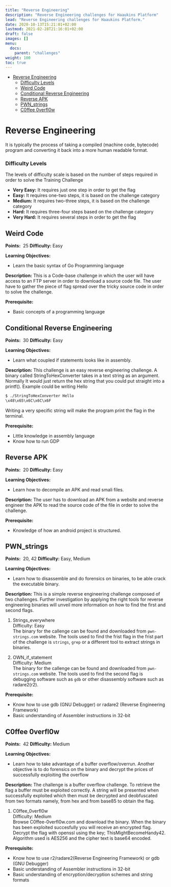 ```yaml
---
title: "Reverse Engineering"
description: "Reverse Engineering challenges for Haaukins Platform"
lead: "Reverse Engineering challenges for Haaukins Platform."
date: 2020-10-13T15:21:01+02:00
lastmod: 2021-02-28T21:16:01+02:00
draft: false
images: []
menu: 
  docs:
    parent: "challenges"
weight: 100
toc: true
---
```



- [Reverse Engineering](#reverse-engineering)
    - [Difficulty Levels](#difficulty-levels)
  - [Weird Code](#weird-code)
  - [Conditional Reverse Engineering](#conditional-reverse-engineering)
  - [Reverse APK](#reverse-apk)
  - [PWN_strings](#pwn_strings)
  - [C0ffee 0verfl0w](#c0ffee-0verfl0w)
  <!-- - [Program Behaviour](#program-behaviour) -->

# Reverse Engineering

 It is typically the process of taking a compiled (machine code,
 bytecode) program and converting it back into a more human readable format.


### Difficulty Levels

The levels of difficulty scale is based on the number of steps required in order to solve the
Training Challenge

- __Very Easy​:__ It requires just one step in order to get the flag
- __Easy:__​ It requires one-two steps, it is based on the challenge category
- __Medium​:__ It requires two-three steps, it is based on the challenge category
- __Hard:__ ​It requires three-four steps based on the challenge category
- __Very Hard:__​ It requires several steps in order to get the flag


## Weird Code

**Points:** ​ 25 **Difficulty:** Easy

**Learning Objectives:**

- Learn the basic syntax of Go Programming language

**Description:** ​This is a Code-base challenge in which the user will have access to an FTP
server in order to download a source code file. The user have to gather the piece of flag
spread over the tricky source code in order to solve the challenge.

**Prerequisite:**
- Basic concepts of a programming language

## Conditional Reverse Engineering

**Points:** ​ 30 **Difficulty:** Easy

**Learning Objectives:**

- Learn what coupled if statements looks like in assembly.

**Description:** ​This challenge is an easy reverse engineering challenge. A binary called StringToHexConverter takes in a text string as an argument.
Normally It would just return the hex string that you could put straight into a printf(). Example could be writing Hello
```bash
$ ./StringToHexConverter Hello
\x48\x65\x6C\x6C\x6F
```
Writing a very specific string will make the program print the flag in the terminal.


**Prerequisite:**
- Little knowledge in assembly language
- Know how to run GDP

## Reverse APK

**Points:** ​ 20 **Difficulty:** Easy

**Learning Objectives:**

- Learn how to decompile an APK and read smali files.

**Description:**
The user has to download an APK from a website and reverse engineer the APK to read the source code of the file in order to solve the challenge.

**Prerequisite:**
- Knowledge of how an android project is structured.

## PWN_strings

**Points:** ​ 20, 42 **Difficulty:** Easy, Medium

**Learning Objectives:**

- Learn how to disassemble and do forensics on binaries, to be able crack the executable binary.  


**Description:**
This is a simple reverse engineering challenge composed of two challenges. Further investigation by applying the right tools for reverse engineering binaries will unveil more information on how to find the first and second flags.
1. Strings_everywhere  
    Difficulty: Easy  
    The binary for the callenge can be found and downloaded from `pwn-strings.com` website. The tools used to find the frist flag in the frist part of the challenge is `strings`, `grep` or a different tool to extract strings in binaries.
    
2. OWN_if_statement  
    Difficulty: Medium   
    The binary for the callenge can be found and downloaded from `pwn-strings.com` website. The tools used to find the second flag is debugging software such as `gdb` or other disassembly software such as radare2(r2). 

**Prerequisite:**
- Know how to use gdb (GNU Debugger) or radare2 (Reverse Engineering Framework)  
- Basic understanding of Assembler instructions in 32-bit   

## C0ffee 0verfl0w

**Points:** ​ 42 **Difficulty:** Medium

**Learning Objectives:**

- Learn how to take advantage of a buffer overflow/overrun. Another objective is to do forensics on the binary and decrypt the prices of successfully exploiting the overflow  


**Description:**
The challenge is a buffer overflow challenge. To retrieve the flag a buffer must be exploited correctly. A string will be presented when successfully exploited which then must be decrypted and deobfuscated from two formats namely, from hex and from base85 to obtain the flag.

1. C0ffee_0verfl0w  
    Difficulty: Medium  
    Browse C0ffee-0verfl0w.com and download the binary. When the binary has been exploited succesfully you will receive an encrypted flag. Decrypt the flag with openssl using the key; ThisMightBecomeHandy42. Algorithm used is AES256 and the cipher text is base64 encoded.

**Prerequisite:**
- Know how to use r2/radare2(Reverse Engineering Framework) or gdb (GNU Debugger)
- Basic understanding of Assembler instructions in 32-bit   
- Basic understanding of encryption/decryption schemes and string formats   

